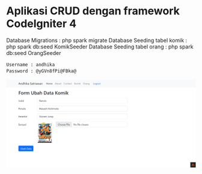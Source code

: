 # Aplikasi CRUD dengan framework CodeIgniter 4

Database Migrations : php spark migrate
Database Seeding tabel komik : php spark db:seed KomikSeeder
Database Seeding tabel orang : php spark db:seed OrangSeeder

```bash
Username : andhika
Password : @yGVn8fPi@FBka@
```

<p align="center"><img src="https://github.com/andhika-satriawan/codeigniter4-app/blob/master/public/images/crud-codeigniter.png"></p>

